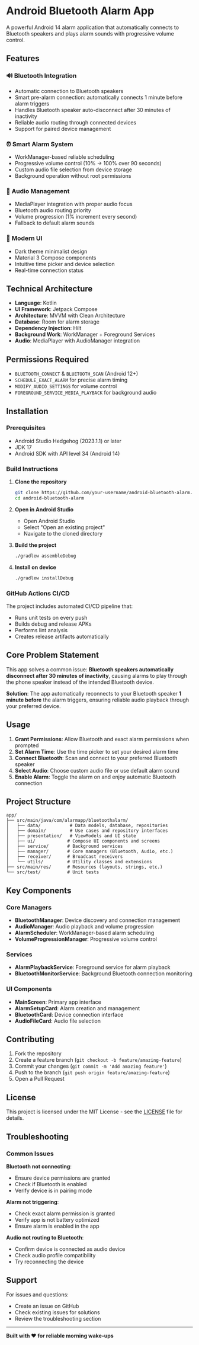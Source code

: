 # Android Bluetooth Alarm App

A powerful Android 14 alarm application that automatically connects to Bluetooth speakers and plays alarm sounds with progressive volume control.

## Features

### 🔊 **Bluetooth Integration**
- Automatic connection to Bluetooth speakers
- Smart pre-alarm connection: automatically connects 1 minute before alarm triggers
- Handles Bluetooth speaker auto-disconnect after 30 minutes of inactivity
- Reliable audio routing through connected devices
- Support for paired device management

### ⏰ **Smart Alarm System**
- WorkManager-based reliable scheduling
- Progressive volume control (10% → 100% over 90 seconds)
- Custom audio file selection from device storage
- Background operation without root permissions

### 🎵 **Audio Management**
- MediaPlayer integration with proper audio focus
- Bluetooth audio routing priority
- Volume progression (1% increment every second)
- Fallback to default alarm sounds

### 🎨 **Modern UI**
- Dark theme minimalist design
- Material 3 Compose components
- Intuitive time picker and device selection
- Real-time connection status

## Technical Architecture

- **Language**: Kotlin
- **UI Framework**: Jetpack Compose
- **Architecture**: MVVM with Clean Architecture
- **Database**: Room for alarm storage
- **Dependency Injection**: Hilt
- **Background Work**: WorkManager + Foreground Services
- **Audio**: MediaPlayer with AudioManager integration

## Permissions Required

- `BLUETOOTH_CONNECT` & `BLUETOOTH_SCAN` (Android 12+)
- `SCHEDULE_EXACT_ALARM` for precise alarm timing
- `MODIFY_AUDIO_SETTINGS` for volume control
- `FOREGROUND_SERVICE_MEDIA_PLAYBACK` for background audio

## Installation

### Prerequisites
- Android Studio Hedgehog (2023.1.1) or later
- JDK 17
- Android SDK with API level 34 (Android 14)

### Build Instructions

1. **Clone the repository**
   ```bash
   git clone https://github.com/your-username/android-bluetooth-alarm.git
   cd android-bluetooth-alarm
   ```

2. **Open in Android Studio**
   - Open Android Studio
   - Select "Open an existing project"
   - Navigate to the cloned directory

3. **Build the project**
   ```bash
   ./gradlew assembleDebug
   ```

4. **Install on device**
   ```bash
   ./gradlew installDebug
   ```

### GitHub Actions CI/CD

The project includes automated CI/CD pipeline that:
- Runs unit tests on every push
- Builds debug and release APKs
- Performs lint analysis
- Creates release artifacts automatically

## Core Problem Statement

This app solves a common issue: **Bluetooth speakers automatically disconnect after 30 minutes of inactivity**, causing alarms to play through the phone speaker instead of the intended Bluetooth device. 

**Solution**: The app automatically reconnects to your Bluetooth speaker **1 minute before** the alarm triggers, ensuring reliable audio playback through your preferred device.

## Usage

1. **Grant Permissions**: Allow Bluetooth and exact alarm permissions when prompted
2. **Set Alarm Time**: Use the time picker to set your desired alarm time
3. **Connect Bluetooth**: Scan and connect to your preferred Bluetooth speaker
4. **Select Audio**: Choose custom audio file or use default alarm sound
5. **Enable Alarm**: Toggle the alarm on and enjoy automatic Bluetooth connection

## Project Structure

```
app/
├── src/main/java/com/alarmapp/bluetoothalarm/
│   ├── data/           # Data models, database, repositories
│   ├── domain/         # Use cases and repository interfaces
│   ├── presentation/   # ViewModels and UI state
│   ├── ui/            # Compose UI components and screens
│   ├── service/       # Background services
│   ├── manager/       # Core managers (Bluetooth, Audio, etc.)
│   ├── receiver/      # Broadcast receivers
│   └── utils/         # Utility classes and extensions
├── src/main/res/      # Resources (layouts, strings, etc.)
└── src/test/          # Unit tests
```

## Key Components

### Core Managers
- **BluetoothManager**: Device discovery and connection management
- **AudioManager**: Audio playback and volume progression
- **AlarmScheduler**: WorkManager-based alarm scheduling
- **VolumeProgressionManager**: Progressive volume control

### Services
- **AlarmPlaybackService**: Foreground service for alarm playback
- **BluetoothMonitorService**: Background Bluetooth connection monitoring

### UI Components
- **MainScreen**: Primary app interface
- **AlarmSetupCard**: Alarm creation and management
- **BluetoothCard**: Device connection interface
- **AudioFileCard**: Audio file selection

## Contributing

1. Fork the repository
2. Create a feature branch (`git checkout -b feature/amazing-feature`)
3. Commit your changes (`git commit -m 'Add amazing feature'`)
4. Push to the branch (`git push origin feature/amazing-feature`)
5. Open a Pull Request

## License

This project is licensed under the MIT License - see the [LICENSE](LICENSE) file for details.

## Troubleshooting

### Common Issues

**Bluetooth not connecting**: 
- Ensure device permissions are granted
- Check if Bluetooth is enabled
- Verify device is in pairing mode

**Alarm not triggering**:
- Check exact alarm permission is granted
- Verify app is not battery optimized
- Ensure alarm is enabled in the app

**Audio not routing to Bluetooth**:
- Confirm device is connected as audio device
- Check audio profile compatibility
- Try reconnecting the device

## Support

For issues and questions:
- Create an issue on GitHub
- Check existing issues for solutions
- Review the troubleshooting section

---

**Built with ❤️ for reliable morning wake-ups**